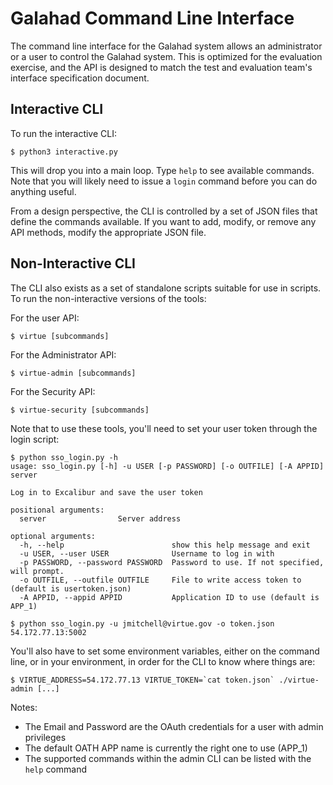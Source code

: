 # Galahad Command Line Interface

The command line interface for the Galahad system allows an administrator or a user to control the Galahad system. This is optimized for the evaluation exercise, and the API is designed to match the test and evaluation team's interface specification document.

## Interactive CLI

To run the interactive CLI:

```
$ python3 interactive.py
```

This will drop you into a main loop. Type `help` to see available commands. Note that you will likely need to issue a `login` command before you can do anything useful.

From a design perspective, the CLI is controlled by a set of JSON files that define the commands available. If you want to add, modify, or remove any API methods, modify the appropriate JSON file.

## Non-Interactive CLI

The CLI also exists as a set of standalone scripts suitable for use in scripts. To run the non-interactive versions of the tools:

For the user API: 

```
$ virtue [subcommands]
```

For the Administrator API:

```
$ virtue-admin [subcommands]
 ```

For the Security API:

```
$ virtue-security [subcommands]
```

Note that to use these tools, you'll need to set your user token through the login script:

```
$ python sso_login.py -h
usage: sso_login.py [-h] -u USER [-p PASSWORD] [-o OUTFILE] [-A APPID] server

Log in to Excalibur and save the user token

positional arguments:
  server                Server address

optional arguments:
  -h, --help                        show this help message and exit
  -u USER, --user USER              Username to log in with
  -p PASSWORD, --password PASSWORD  Password to use. If not specified, will prompt.
  -o OUTFILE, --outfile OUTFILE     File to write access token to (default is usertoken.json)
  -A APPID, --appid APPID           Application ID to use (default is APP_1)

$ python sso_login.py -u jmitchell@virtue.gov -o token.json 54.172.77.13:5002
```

You'll also have to set some environment variables, either on the command line, or in your environment, in order for the CLI to know where things are:

```
$ VIRTUE_ADDRESS=54.172.77.13 VIRTUE_TOKEN=`cat token.json` ./virtue-admin [...]
```

Notes:

- The Email and Password are the OAuth credentials for a user with admin privileges
- The default OATH APP name is currently the right one to use (APP_1)
- The supported commands within the admin CLI can be listed with the `help` command
